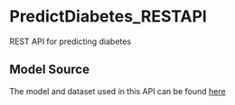 # PredictDiabetes_RESTAPI
REST API for predicting diabetes

## Model Source
The model and dataset used in this API can be found [here](https://colab.research.google.com/drive/1dp7nHfq3f88BpTwDqqRQyKKqCj4pjvnm?usp=sharing)
